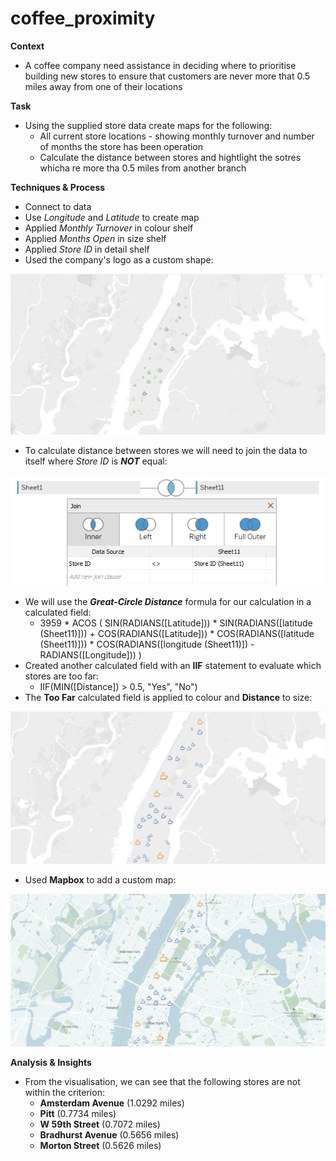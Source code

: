 # coffee_proximity
**Context**

- A coffee company need assistance in deciding where to prioritise building new stores to ensure that customers are never more that 0.5 miles away from one of their locations

**Task**

- Using the supplied store data create maps for the following:
  * All current store locations - showing monthly turnover and number of months the store has been operation
  * Calculate the distance between stores and hightlight the sotres whicha re more tha 0.5 miles from another branch

**Techniques & Process**

- Connect to data
- Use *Longitude* and *Latitude* to create map
- Applied *Monthly Turnover* in colour shelf
- Applied *Months Open* in size shelf
- Applied *Store ID* in detail shelf
- Used the company's logo as a custom shape:

![](https://github.com/latiful-hassan/coffee_proximity/blob/main/coffee_proximity_screenshots/coffee_proximity_map.png)

- To calculate distance between stores we will need to join the data to itself where *Store ID* is ***NOT*** equal:

![](https://github.com/latiful-hassan/coffee_proximity/blob/main/coffee_proximity_screenshots/store_id_join.png)

- We will use the ***Great-Circle Distance*** formula for our calculation in a calculated field:
  * 3959 * ACOS (
    SIN(RADIANS([Latitude])) * SIN(RADIANS([latitude (Sheet11)])) +
    COS(RADIANS([Latitude])) * COS(RADIANS([latitude (Sheet11)])) * COS(RADIANS([longitude (Sheet11)]) - RADIANS([Longitude]))
    )
- Created another calculated field with an **IIF** statement to evaluate which stores are too far:
  * IIF(MIN([Distance]) > 0.5, "Yes", "No")
- The **Too Far** calculated field is applied to colour and **Distance** to size:

![](https://github.com/latiful-hassan/coffee_proximity/blob/main/coffee_proximity_screenshots/coffee_proximity_map_with_distance.png)

- Used **Mapbox** to add a custom map:

![](https://github.com/latiful-hassan/coffee_proximity/blob/main/coffee_proximity_screenshots/custom_map.png)

**Analysis & Insights**

- From the visualisation, we can see that the following stores are not within the criterion:
  * **Amsterdam Avenue** (1.0292 miles)
  * **Pitt** (0.7734 miles)
  * **W 59th Street** (0.7072 miles)
  * **Bradhurst Avenue** (0.5656 miles)
  * **Morton Street** (0.5626 miles)
